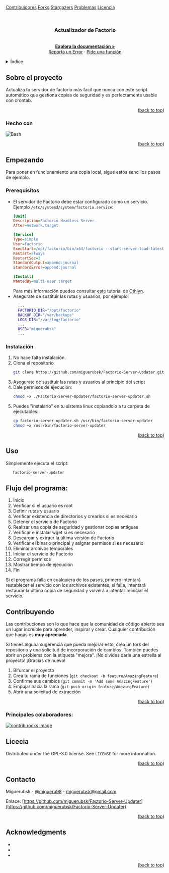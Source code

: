 <!-- Improved compatibility of back to top link: See: https://github.com/othneildrew/Best-README-Template/pull/73 -->
<a id="readme-top"></a>
<!--
*** Thanks for checking out the Best-README-Template. If you have a suggestion
*** that would make this better, please fork the repo and create a pull request
*** or simply open an issue with the tag "enhancement".
*** Don't forget to give the project a star!
*** Thanks again! Now go create something AMAZING! :D
-->



<!-- PROJECT SHIELDS -->
<!--
*** I'm using markdown "reference style" links for readability.
*** Reference links are enclosed in brackets [ ] instead of parentheses ( ).
*** See the bottom of this document for the declaration of the reference variables
*** for contributors-url, forks-url, etc. This is an optional, concise syntax you may use.
*** https://www.markdownguide.org/basic-syntax/#reference-style-links
-->

<!--
[![Contributors][contributors-shield]][contributors-url]
[![Forks][forks-shield]][forks-url]
[![Stargazers][stars-shield]][stars-url]
[![Issues][issues-shield]][issues-url]
[![project_license][license-shield]][license-url]
-->

[Contribuidores][contributors-url]
[Forks][forks-url]
[Stargazers][stars-url]
[Problemas][issues-url]
[Licencia][license-url]


<!-- PROJECT LOGO -->
<br />
<div align="center">
  <a href="https://github.com/miguerubsk/Factorio-Server-Updater">
   <!-- <img src="images/logo.png" alt="Logo" width="80" height="80">-->
  </a>

<h3 align="center">Actualizador de Factorio</h3>

  <p align="center">
    <br />
    <a href="https://github.com/miguerubsk/Factorio-Server-Updater"><strong>Explora la documentación »</strong></a>
    <br />
    <a href="https://github.com/miguerubsk/Factorio-Server-Updater/issues/new?labels=bug&template=bug-report---.md">Reporta un Error</a>
    &middot;
    <a href="https://github.com/miguerubsk/Factorio-Server-Updater/issues/new?labels=enhancement&template=feature-request---.md">Pide una función</a>
  </p>
</div>



<!-- TABLE OF CONTENTS -->
<details>
  <summary>Índice</summary>
  <ol>
    <li>
      <a href="#about-the-project">Sobre el proyecto</a>
      <ul>
        <li><a href="#built-with">Hecho con</a></li>
      </ul>
    </li>
    <li>
      <a href="#getting-started">Empezando</a>
      <ul>
        <li><a href="#prerequisites">Prerequisitos</a></li>
        <li><a href="#installation">Instalación</a></li>
      </ul>
    </li>
    <li><a href="#usage">Uso</a></li>
    <li><a href="#contributing">Contribuyendo</a></li>
    <li><a href="#license">Licencia</a></li>
    <li><a href="#contact">Contacto</a></li>
    <li><a href="#acknowledgments">Acknowledgments</a></li>
  </ol>
</details>



<!-- ABOUT THE PROJECT -->
## Sobre el proyecto

<!--[![Product Name Screen Shot][product-screenshot]](https://example.com)-->

Actualiza tu servidor de factorio más facil que nunca con este script automático que gestiona copias de seguridad y es perfectamente usable con crontab.

<p align="right">(<a href="#readme-top">back to top</a>)</p>



### Hecho con

 ![Bash][Bash.com]

<p align="right">(<a href="#readme-top">back to top</a>)</p>



<!-- GETTING STARTED -->
## Empezando

Para poner en funcionamiento una copia local, sigue estos sencillos pasos de ejemplo.

### Prerequisitos

* El servidor de Factorio debe estar configurado como un servicio. Ejemplo `/etc/systemd/system/factorio.service`:
  ```ini
  [Unit]
  Description=Factorio Headless Server
  After=network.target

  [Service]
  Type=simple
  User=factorio
  ExecStart=/opt/factorio/bin/x64/factorio --start-server-load-latest --server-settings /opt/factorio/data/server-settings.json
  Restart=always
  RestartSec=3
  StandardOutput=append:journal
  StandardError=append:journal

  [Install]
  WantedBy=multi-user.target
  ```
  Para más información puedes consultar [este](https://gist.github.com/othyn/e1287fd937c1e267cdbcef07227ed48c) tutorial de [Othlyn](https://gist.github.com/othyn).
* Asegurate de sustituir las rutas y usuarios, por ejemplo:
  ```sh
    ...
    FACTORIO_DIR="/opt/factorio"
    BACKUP_DIR="/var/backups"
    LOGS_DIR="/var/log/factorio"
    ...
    USER="miguerubsk"
    ...
  ```

### Instalación

1. No hace falta instalación.
2. Clona el repositorio
   ```sh
   git clone https://github.com/miguerubsk/Factorio-Server-Updater.git
   ```
3. Asegurate de sustituir las rutas y usuarios al principio del script
4. Dale permisos de ejecución:
   ```sh
   chmod +x ./Factorio-Server-Updater/factorio-server-updater.sh
   ```
5. Puedes "instalarlo" en tu sistema linux copiandolo a tu carpeta de ejecutables:
   ```sh
   cp factorio-server-updater.sh /usr/bin/factorio-server-updater
   chmod +x /usr/bin/factorio-server-updater
   ```

<p align="right">(<a href="#readme-top">back to top</a>)</p>



<!-- USAGE EXAMPLES -->
## Uso

Simplemente ejecuta el script:
```sh
   factorio-server-updater
```

## Flujo del programa:
1. Inicio
2. Verificar si el usuario es root
3. Definir rutas y usuario
4. Verificar existencia de directorios y crearlos si es necesario
5. Detener el servicio de Factorio
6. Realizar una copia de seguridad y gestionar copias antiguas
7. Verificar e instalar wget si es necesario
8. Descargar y extraer la última versión de Factorio
9. Verificar el binario principal y asignar permisos si es necesario
10. Eliminar archivos temporales
11. Iniciar el servicio de Factorio
12. Corregir permisos
13. Mostrar tiempo de ejecución
14. Fin

Si el programa falla en cualquiera de los pasos, primero intentará restablecer el servicio con los archivos existentes, si falla, intentará restaurar la última copia de seguridad y volverá a intentar reiniciar el servicio.


<!-- CONTRIBUTING -->
## Contribuyendo

Las contribuciones son lo que hace que la comunidad de código abierto sea un lugar increíble para aprender, inspirar y crear. Cualquier contribución que hagas es **muy apreciada**.

Si tienes alguna sugerencia que pueda mejorar esto, crea un fork del repositorio y una solicitud de incorporación de cambios. También puedes abrir un problema con la etiqueta "mejora". ¡No olvides darle una estrella al proyecto! ¡Gracias de nuevo!

1. Bifurcar el proyecto
2. Crea tu rama de funciones (`git checkout -b feature/AmazingFeature`)
3. Confirme sus cambios (`git commit -m 'Add some AmazingFeature'`)
4. Empujar hacia la rama (`git push origin feature/AmazingFeature`)
5. Abrir una solicitud de extracción

<p align="right">(<a href="#readme-top">back to top</a>)</p>

### Principales colaboradores:

<a href="https://github.com/miguerubsk/Factorio-Server-Updater/graphs/contributors">
  <img src="https://contrib.rocks/image?repo=miguerubsk/Factorio-Server-Updater" alt="contrib.rocks image" />
</a>



<!-- LICENSE -->
## Licecia

Distributed under the GPL-3.0 license. See `LICENSE` for more information.

<p align="right">(<a href="#readme-top">back to top</a>)</p>



<!-- CONTACT -->
## Contacto

Miguerubsk - [@migueru98](https://twitter.com/migueru98) - miguerubsk@gmail.com

Enlace: [https://github.com/miguerubsk/Factorio-Server-Updater](https://github.com/miguerubsk/Factorio-Server-Updater)

<p align="right">(<a href="#readme-top">back to top</a>)</p>



<!-- ACKNOWLEDGMENTS -->
## Acknowledgments

* []()
* []()
* []()

<p align="right">(<a href="#readme-top">back to top</a>)</p>



<!-- MARKDOWN LINKS & IMAGES -->
<!-- https://www.markdownguide.org/basic-syntax/#reference-style-links -->
[contributors-shield]: https://img.shields.io/github/contributors/othneildrew/Best-README-Template.svg?style=for-the-badge
[contributors-url]: https://github.com/miguerubsk/Factorio-Server-Updater/graphs/contributors
[forks-shield]: https://img.shields.io/github/forks/othneildrew/Best-README-Template.svg?style=for-the-badge
[forks-url]: https://github.com/miguerubsk/Factorio-Server-Updater/network/members
[stars-shield]: https://img.shields.io/github/stars/othneildrew/Best-README-Template.svg?style=for-the-badge
[stars-url]: https://github.com/miguerubsk/Factorio-Server-Updater/stargazers
[issues-shield]: https://img.shields.io/github/stars/othneildrew/Best-README-Template.svg?style=for-the-badge
[issues-url]: https://github.com/miguerubsk/Factorio-Server-Updater/issues
[license-shield]: https://img.shields.io/github/stars/othneildrew/Best-README-Template.svg?style=for-the-badge
[license-url]: https://github.com/miguerubsk/Factorio-Server-Updater/blob/master/LICENSE
[linkedin-shield]: https://img.shields.io/badge/-LinkedIn-black.svg?style=for-the-badge&logo=linkedin&colorB=555
[linkedin-url]: https://linkedin.com/in/linkedin_username
[product-screenshot]: images/screenshot.png
[Next.js]: https://img.shields.io/badge/next.js-000000?style=for-the-badge&logo=nextdotjs&logoColor=white
[Next-url]: https://nextjs.org/
[React.js]: https://img.shields.io/badge/React-20232A?style=for-the-badge&logo=react&logoColor=61DAFB
[React-url]: https://reactjs.org/
[Vue.js]: https://img.shields.io/badge/Vue.js-35495E?style=for-the-badge&logo=vuedotjs&logoColor=4FC08D
[Vue-url]: https://vuejs.org/
[Angular.io]: https://img.shields.io/badge/Angular-DD0031?style=for-the-badge&logo=angular&logoColor=white
[Angular-url]: https://angular.io/
[Svelte.dev]: https://img.shields.io/badge/Svelte-4A4A55?style=for-the-badge&logo=svelte&logoColor=FF3E00
[Svelte-url]: https://svelte.dev/
[Laravel.com]: https://img.shields.io/badge/Laravel-FF2D20?style=for-the-badge&logo=laravel&logoColor=white
[Laravel-url]: https://laravel.com
[Bootstrap.com]: https://img.shields.io/badge/Bootstrap-563D7C?style=for-the-badge&logo=bootstrap&logoColor=white
[Bootstrap-url]: https://getbootstrap.com
[JQuery.com]: https://img.shields.io/badge/jQuery-0769AD?style=for-the-badge&logo=jquery&logoColor=white
[JQuery-url]: https://jquery.com 
[Bash.com]: https://upload.wikimedia.org/wikipedia/commons/thumb/8/82/Gnu-bash-logo.svg/1920px-Gnu-bash-logo.svg.png